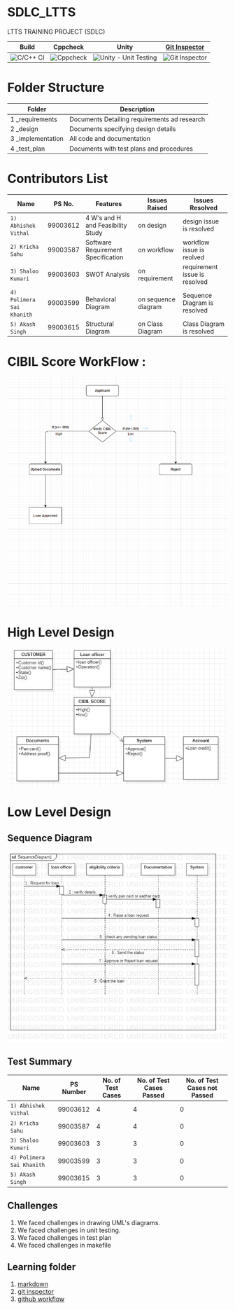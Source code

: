 # SDLC_LTTS
LTTS TRAINING PROJECT (SDLC)

Build | Cppcheck | Unity | [Git Inspector](https://99003592.github.io/Team2-TaskCalculator/result)
------|----------|-------|--------------
![C/C++ CI](https://github.com/99003612/SDLC_LTTS/workflows/C/C++%20CI/badge.svg) | ![Cppcheck](https://github.com/99003592/Team2-TaskCalculator/workflows/Cppcheck/badge.svg) | ![Unity - Unit Testing](https://github.com/99003612/SDLC_LTTS/workflows/Unity%20-%20Unit%20Testing/badge.svg) | ![Git Inspector](https://github.com/99003612/SDLC_LTTS/workflows/Git%20Inspector/badge.svg)

# Folder Structure

Folder |  Description
------------- | -------------
1 _requirements | Documents Detailing requirements ad research
2 _design  | Documents specifying design details
3 _implementation | All code and documentation
4 _test_plan | Documents with test plans and procedures

# Contributors List

Name                     |  PS No.   | Features                         | Issues Raised       | Issues Resolved
-------------------------|-----------|----------------------------------|---------------------|---------------------------------
`1) Abhishek Vithal`     | 99003612  |4 W's and H and Feasibility Study | on design           | design issue is resolved
`2) Kricha Sahu`         | 99003587  |Software Requirement Specification| on workflow         | workflow issue is reolved
`3) Shaloo Kumari`       | 99003603  |SWOT Analysis                     | on requirement      | requirement issue is resolved
`4) Polimera Sai Khanith`| 99003599  |Behavioral Diagram                | on sequence diagram | Sequence Diagram is resolved
`5) Akash Singh`         | 99003615  |Structural Diagram                | on Class Diagram    | Class Diagram is resolved

# CIBIL Score WorkFlow :


![alt text](https://github.com/99003612/SDLC_LTTS/blob/main/CIBIL%20SCORE%20WORKFLOW.png)

# High Level Design

![alt text](https://github.com/99003612/SDLC_LTTS/blob/main/Class%20Diagram.png)




# Low Level Design

## Sequence Diagram 
![alt text](https://github.com/99003612/SDLC_LTTS/blob/main/SequenceDiagram1.png)

## Test Summary

Name | PS Number | No. of Test Cases | No. of Test Cases Passed | No. of Test Cases not Passed 
-----|-----------|-------------------|--------------------------|------------------------------
`1) Abhishek Vithal`     | 99003612  | 4  | 4  | 0
`2) Kricha Sahu`         | 99003587  | 4  | 4  | 0
`3) Shaloo Kumari`       | 99003603  | 3  | 3  | 0
`4) Polimera Sai Khanith`| 99003599  | 3  | 3  | 0
`5) Akash Singh`         | 99003615  | 3  | 3  | 0



## Challenges

1. We faced challenges in drawing UML's diagrams.
2. We faced challenges in unit testing.
3. We faced challenges in test plan
4. We faced challenges in makefile

## Learning folder
1. [markdown](https://github.com/adam-p/markdown-here/wiki/Markdown-Cheatsheet)
2. [git inspector](https://github.com/ejwa/gitinspector.git)
3. [github workflow](https://docs.github.com/en/actions/learn-github-action)


